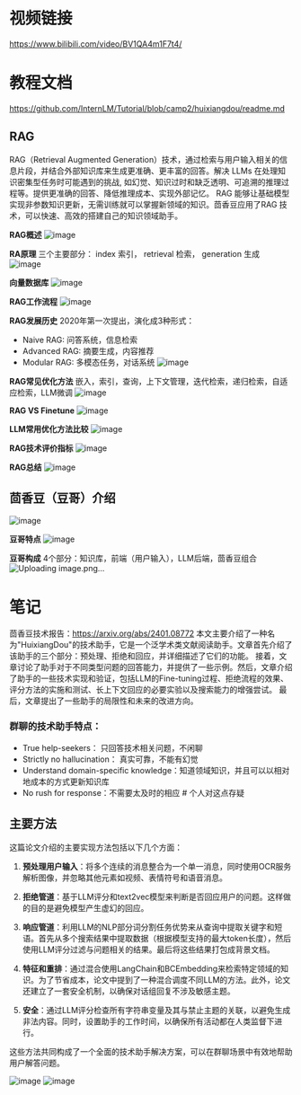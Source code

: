 # 视频链接 # 
https://www.bilibili.com/video/BV1QA4m1F7t4/
# 教程文档 #
https://github.com/InternLM/Tutorial/blob/camp2/huixiangdou/readme.md


## RAG
RAG（Retrieval Augmented Generation）技术，通过检索与用户输入相关的信息片段，并结合外部知识库来生成更准确、更丰富的回答。解决 LLMs 在处理知识密集型任务时可能遇到的挑战, 如幻觉、知识过时和缺乏透明、可追溯的推理过程等。提供更准确的回答、降低推理成本、实现外部记忆。
RAG 能够让基础模型实现非参数知识更新，无需训练就可以掌握新领域的知识。茴香豆应用了RAG 技术，可以快速、高效的搭建自己的知识领域助手。

**RAG概述**
![image](https://github.com/noirblack/InternLM2/assets/9305115/e730c526-50ee-465f-8dac-e5c59dc3e6e6)

**RA原理**
三个主要部分： index 索引， retrieval 检索， generation 生成
![image](https://github.com/noirblack/InternLM2/assets/9305115/ced58c28-07a1-4eb2-99d0-63e8790ab57b)

**向量数据库**
![image](https://github.com/noirblack/InternLM2/assets/9305115/c07df8c7-b78a-43d1-ba51-277cdae6591e)

**RAG工作流程**
![image](https://github.com/noirblack/InternLM2/assets/9305115/adb9fc94-3d60-48c3-8d70-a598e682a64d)

**RAG发展历史**
2020年第一次提出，演化成3种形式：
- Naive RAG: 问答系统，信息检索
- Advanced RAG: 摘要生成，内容推荐
- Modular RAG: 多模态任务，对话系统
![image](https://github.com/noirblack/InternLM2/assets/9305115/3463f55d-e2a1-48e6-8afc-84ae31f4257f)

**RAG常见优化方法**
嵌入，索引，查询，上下文管理，迭代检索，递归检索，自适应检索，LLM微调
![image](https://github.com/noirblack/InternLM2/assets/9305115/cd606cb8-d06a-4908-9332-00c9754f9fa2)

**RAG VS Finetune**
![image](https://github.com/noirblack/InternLM2/assets/9305115/e384b93e-dcf6-42c5-b4e9-84f6131f7838)

**LLM常用优化方法比较**
![image](https://github.com/noirblack/InternLM2/assets/9305115/256a3cff-923b-43bb-afb3-412090db86d0)

**RAG技术评价指标**
![image](https://github.com/noirblack/InternLM2/assets/9305115/04e15852-2b05-44db-8349-03b796445a53)

**RAG总结**
![image](https://github.com/noirblack/InternLM2/assets/9305115/c677d108-e0f8-4ef1-b016-a33ccb6ee417)

## 茴香豆（豆哥）介绍
![image](https://github.com/noirblack/InternLM2/assets/9305115/72818009-6bb0-46c5-9a7b-55a80c11ff39)

**豆哥特点**
![image](https://github.com/noirblack/InternLM2/assets/9305115/2c5ef787-2c6a-4201-a491-9efa69307e7a)

**豆哥构成**
4个部分：知识库，前端（用户输入），LLM后端，茴香豆组合
![Uploading image.png…]()

# 笔记
茴香豆技术报告：https://arxiv.org/abs/2401.08772
本文主要介绍了一种名为"HuixiangDou"的技术助手，它是一个泛学术类文献阅读助手。文章首先介绍了该助手的三个部分：预处理、拒绝和回应，并详细描述了它们的功能。
接着，文章讨论了助手对于不同类型问题的回答能力，并提供了一些示例。然后，文章介绍了助手的一些技术实现和验证，包括LLM的Fine-tuning过程、拒绝流程的效果、评分方法的实施和测试、长上下文回应的必要实验以及搜索能力的增强尝试。
最后，文章提出了一些助手的局限性和未来的改进方向。

### 群聊的技术助手特点：
- True help-seekers： 只回答技术相关问题，不闲聊
- Strictly no hallucination： 真实可靠，不能有幻觉
- Understand domain-specific knowledge：知道领域知识，并且可以以相对地成本的方式更新知识库
- No rush for response：不需要太及时的相应 # 个人对这点存疑

## 主要方法
这篇论文介绍的主要实现方法包括以下几个方面：

1. **预处理用户输入**：将多个连续的消息整合为一个单一消息，同时使用OCR服务解析图像，并忽略其他元素如视频、表情符号和语音消息。

2. **拒绝管道**：基于LLM评分和text2vec模型来判断是否回应用户的问题。这样做的目的是避免模型产生虚幻的回应。

3. **响应管道**：利用LLM的NLP部分词分割任务优势来从查询中提取关键字和短语。首先从多个搜索结果中提取数据（根据模型支持的最大token长度），然后使用LLM评分过滤与问题相关的结果。最后将这些结果打包成背景文档。

4. **特征和重排**：通过混合使用LangChain和BCEmbedding来检索特定领域的知识。为了节省成本，论文中提到了一种混合调度不同LLM的方法。此外，论文还建立了一套安全机制，以确保对话组回复不涉及敏感主题。

5. **安全**：通过LLM评分检查所有字符串变量及其与禁止主题的关联，以避免生成非法内容。同时，设置助手的工作时间，以确保所有活动都在人类监督下进行。

这些方法共同构成了一个全面的技术助手解决方案，可以在群聊场景中有效地帮助用户解答问题。

![image](https://github.com/noirblack/InternLM2/assets/9305115/653100ed-6e1b-4bd2-88cd-cee22ca5ce18)
![image](https://github.com/noirblack/InternLM2/assets/9305115/1ab76521-dd05-4387-beb9-4267c6887ed5)

